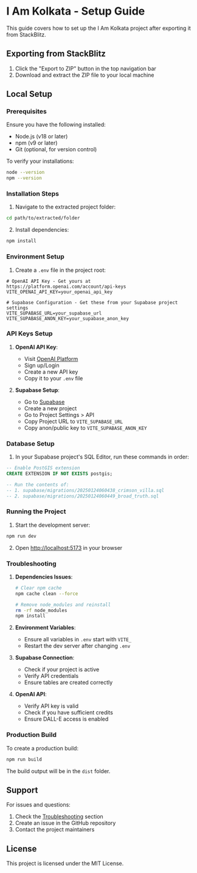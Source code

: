 # I Am Kolkata - Setup Guide

This guide covers how to set up the I Am Kolkata project after exporting it from StackBlitz.

## Exporting from StackBlitz

1. Click the "Export to ZIP" button in the top navigation bar
2. Download and extract the ZIP file to your local machine

## Local Setup

### Prerequisites

Ensure you have the following installed:

- Node.js (v18 or later)
- npm (v9 or later)
- Git (optional, for version control)

To verify your installations:

```bash
node --version
npm --version
```

### Installation Steps

1. Navigate to the extracted project folder:

```bash
cd path/to/extracted/folder
```

2. Install dependencies:

```bash
npm install
```

### Environment Setup

1. Create a `.env` file in the project root:

```env
# OpenAI API Key - Get yours at https://platform.openai.com/account/api-keys
VITE_OPENAI_API_KEY=your_openai_api_key

# Supabase Configuration - Get these from your Supabase project settings
VITE_SUPABASE_URL=your_supabase_url
VITE_SUPABASE_ANON_KEY=your_supabase_anon_key
```

### API Keys Setup

1. **OpenAI API Key**:
   - Visit [OpenAI Platform](https://platform.openai.com/account/api-keys)
   - Sign up/Login
   - Create a new API key
   - Copy it to your `.env` file

2. **Supabase Setup**:
   - Go to [Supabase](https://supabase.com)
   - Create a new project
   - Go to Project Settings > API
   - Copy Project URL to `VITE_SUPABASE_URL`
   - Copy anon/public key to `VITE_SUPABASE_ANON_KEY`

### Database Setup

1. In your Supabase project's SQL Editor, run these commands in order:

```sql
-- Enable PostGIS extension
CREATE EXTENSION IF NOT EXISTS postgis;

-- Run the contents of:
-- 1. supabase/migrations/20250124060438_crimson_villa.sql
-- 2. supabase/migrations/20250124060449_broad_truth.sql
```

### Running the Project

1. Start the development server:

```bash
npm run dev
```

2. Open [http://localhost:5173](http://localhost:5173) in your browser

### Troubleshooting

1. **Dependencies Issues**:
   ```bash
   # Clear npm cache
   npm cache clean --force
   
   # Remove node_modules and reinstall
   rm -rf node_modules
   npm install
   ```

2. **Environment Variables**:
   - Ensure all variables in `.env` start with `VITE_`
   - Restart the dev server after changing `.env`

3. **Supabase Connection**:
   - Check if your project is active
   - Verify API credentials
   - Ensure tables are created correctly

4. **OpenAI API**:
   - Verify API key is valid
   - Check if you have sufficient credits
   - Ensure DALL-E access is enabled

### Production Build

To create a production build:

```bash
npm run build
```

The build output will be in the `dist` folder.

## Support

For issues and questions:
1. Check the [Troubleshooting](#troubleshooting) section
2. Create an issue in the GitHub repository
3. Contact the project maintainers

## License

This project is licensed under the MIT License.
